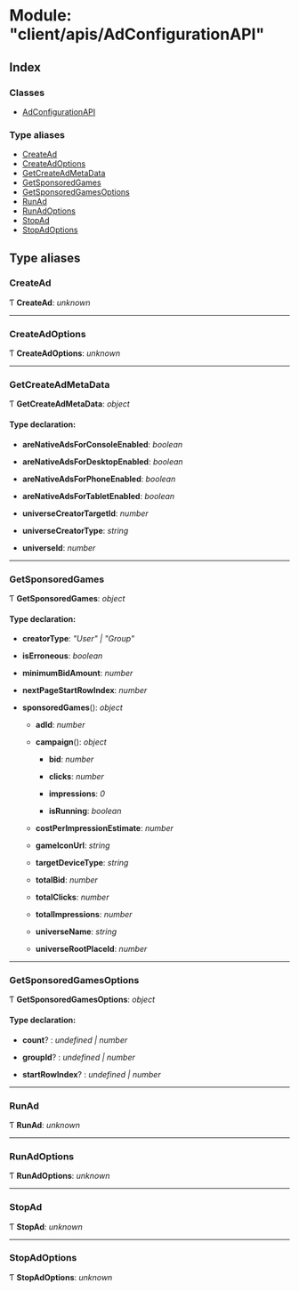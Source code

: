 
# Module: "client/apis/AdConfigurationAPI"

## Index

### Classes

* [AdConfigurationAPI](../classes/_client_apis_adconfigurationapi_.adconfigurationapi.md)

### Type aliases

* [CreateAd](_client_apis_adconfigurationapi_.md#createad)
* [CreateAdOptions](_client_apis_adconfigurationapi_.md#createadoptions)
* [GetCreateAdMetaData](_client_apis_adconfigurationapi_.md#getcreateadmetadata)
* [GetSponsoredGames](_client_apis_adconfigurationapi_.md#getsponsoredgames)
* [GetSponsoredGamesOptions](_client_apis_adconfigurationapi_.md#getsponsoredgamesoptions)
* [RunAd](_client_apis_adconfigurationapi_.md#runad)
* [RunAdOptions](_client_apis_adconfigurationapi_.md#runadoptions)
* [StopAd](_client_apis_adconfigurationapi_.md#stopad)
* [StopAdOptions](_client_apis_adconfigurationapi_.md#stopadoptions)

## Type aliases

### <a id="createad" name="createad"></a>  CreateAd

Ƭ **CreateAd**: *unknown*

___

### <a id="createadoptions" name="createadoptions"></a>  CreateAdOptions

Ƭ **CreateAdOptions**: *unknown*

___

### <a id="getcreateadmetadata" name="getcreateadmetadata"></a>  GetCreateAdMetaData

Ƭ **GetCreateAdMetaData**: *object*

#### Type declaration:

* **areNativeAdsForConsoleEnabled**: *boolean*

* **areNativeAdsForDesktopEnabled**: *boolean*

* **areNativeAdsForPhoneEnabled**: *boolean*

* **areNativeAdsForTabletEnabled**: *boolean*

* **universeCreatorTargetId**: *number*

* **universeCreatorType**: *string*

* **universeId**: *number*

___

### <a id="getsponsoredgames" name="getsponsoredgames"></a>  GetSponsoredGames

Ƭ **GetSponsoredGames**: *object*

#### Type declaration:

* **creatorType**: *"User" | "Group"*

* **isErroneous**: *boolean*

* **minimumBidAmount**: *number*

* **nextPageStartRowIndex**: *number*

* **sponsoredGames**(): *object*

  * **adId**: *number*

  * **campaign**(): *object*

    * **bid**: *number*

    * **clicks**: *number*

    * **impressions**: *0*

    * **isRunning**: *boolean*

  * **costPerImpressionEstimate**: *number*

  * **gameIconUrl**: *string*

  * **targetDeviceType**: *string*

  * **totalBid**: *number*

  * **totalClicks**: *number*

  * **totalImpressions**: *number*

  * **universeName**: *string*

  * **universeRootPlaceId**: *number*

___

### <a id="getsponsoredgamesoptions" name="getsponsoredgamesoptions"></a>  GetSponsoredGamesOptions

Ƭ **GetSponsoredGamesOptions**: *object*

#### Type declaration:

* **count**? : *undefined | number*

* **groupId**? : *undefined | number*

* **startRowIndex**? : *undefined | number*

___

### <a id="runad" name="runad"></a>  RunAd

Ƭ **RunAd**: *unknown*

___

### <a id="runadoptions" name="runadoptions"></a>  RunAdOptions

Ƭ **RunAdOptions**: *unknown*

___

### <a id="stopad" name="stopad"></a>  StopAd

Ƭ **StopAd**: *unknown*

___

### <a id="stopadoptions" name="stopadoptions"></a>  StopAdOptions

Ƭ **StopAdOptions**: *unknown*
